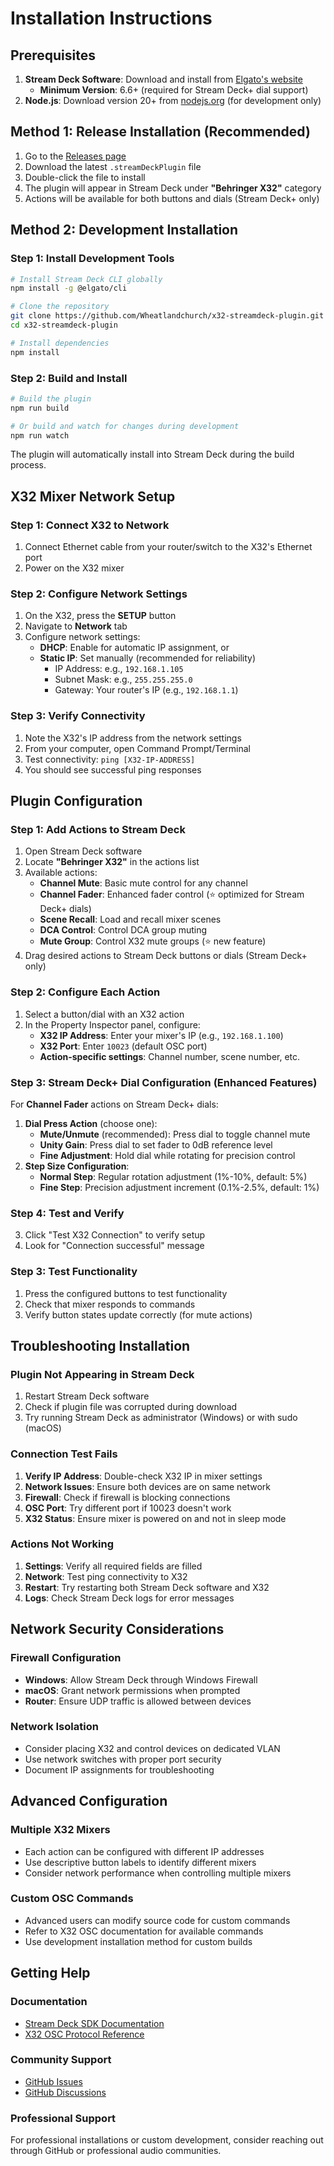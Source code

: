 # Installation Instructions

## Prerequisites

1. **Stream Deck Software**: Download and install from [Elgato's website](https://www.elgato.com/downloads)
   - **Minimum Version**: 6.6+ (required for Stream Deck+ dial support)
2. **Node.js**: Download version 20+ from [nodejs.org](https://nodejs.org/) (for development only)

## Method 1: Release Installation (Recommended)

1. Go to the [Releases page](https://github.com/Wheatlandchurch/x32-streamdeck-plugin/releases)
2. Download the latest `.streamDeckPlugin` file
3. Double-click the file to install
4. The plugin will appear in Stream Deck under **"Behringer X32"** category
5. Actions will be available for both buttons and dials (Stream Deck+ only)

## Method 2: Development Installation

### Step 1: Install Development Tools
```bash
# Install Stream Deck CLI globally
npm install -g @elgato/cli

# Clone the repository
git clone https://github.com/Wheatlandchurch/x32-streamdeck-plugin.git
cd x32-streamdeck-plugin

# Install dependencies
npm install
```

### Step 2: Build and Install
```bash
# Build the plugin
npm run build

# Or build and watch for changes during development
npm run watch
```

The plugin will automatically install into Stream Deck during the build process.

## X32 Mixer Network Setup

### Step 1: Connect X32 to Network
1. Connect Ethernet cable from your router/switch to the X32's Ethernet port
2. Power on the X32 mixer

### Step 2: Configure Network Settings
1. On the X32, press the **SETUP** button
2. Navigate to **Network** tab
3. Configure network settings:
   - **DHCP**: Enable for automatic IP assignment, or
   - **Static IP**: Set manually (recommended for reliability)
     - IP Address: e.g., `192.168.1.105`
     - Subnet Mask: e.g., `255.255.255.0`
     - Gateway: Your router's IP (e.g., `192.168.1.1`)

### Step 3: Verify Connectivity
1. Note the X32's IP address from the network settings
2. From your computer, open Command Prompt/Terminal
3. Test connectivity: `ping [X32-IP-ADDRESS]`
4. You should see successful ping responses

## Plugin Configuration

### Step 1: Add Actions to Stream Deck
1. Open Stream Deck software
2. Locate **"Behringer X32"** in the actions list 
3. Available actions:
   - **Channel Mute**: Basic mute control for any channel
   - **Channel Fader**: Enhanced fader control (⭐ optimized for Stream Deck+ dials)
   - **Scene Recall**: Load and recall mixer scenes
   - **DCA Control**: Control DCA group muting
   - **Mute Group**: Control X32 mute groups (⭐ new feature)
4. Drag desired actions to Stream Deck buttons or dials (Stream Deck+ only)

### Step 2: Configure Each Action
1. Select a button/dial with an X32 action
2. In the Property Inspector panel, configure:
   - **X32 IP Address**: Enter your mixer's IP (e.g., `192.168.1.100`)
   - **X32 Port**: Enter `10023` (default OSC port)
   - **Action-specific settings**: Channel number, scene number, etc.

### Step 3: Stream Deck+ Dial Configuration (Enhanced Features)
For **Channel Fader** actions on Stream Deck+ dials:
1. **Dial Press Action** (choose one):
   - **Mute/Unmute** (recommended): Press dial to toggle channel mute
   - **Unity Gain**: Press dial to set fader to 0dB reference level
   - **Fine Adjustment**: Hold dial while rotating for precision control
2. **Step Size Configuration**:
   - **Normal Step**: Regular rotation adjustment (1%-10%, default: 5%)
   - **Fine Step**: Precision adjustment increment (0.1%-2.5%, default: 1%)

### Step 4: Test and Verify
3. Click "Test X32 Connection" to verify setup
4. Look for "Connection successful" message

### Step 3: Test Functionality
1. Press the configured buttons to test functionality
2. Check that mixer responds to commands
3. Verify button states update correctly (for mute actions)

## Troubleshooting Installation

### Plugin Not Appearing in Stream Deck
1. Restart Stream Deck software
2. Check if plugin file was corrupted during download
3. Try running Stream Deck as administrator (Windows) or with sudo (macOS)

### Connection Test Fails
1. **Verify IP Address**: Double-check X32 IP in mixer settings
2. **Network Issues**: Ensure both devices are on same network
3. **Firewall**: Check if firewall is blocking connections
4. **OSC Port**: Try different port if 10023 doesn't work
5. **X32 Status**: Ensure mixer is powered on and not in sleep mode

### Actions Not Working
1. **Settings**: Verify all required fields are filled
2. **Network**: Test ping connectivity to X32
3. **Restart**: Try restarting both Stream Deck software and X32
4. **Logs**: Check Stream Deck logs for error messages

## Network Security Considerations

### Firewall Configuration
- **Windows**: Allow Stream Deck through Windows Firewall
- **macOS**: Grant network permissions when prompted
- **Router**: Ensure UDP traffic is allowed between devices

### Network Isolation
- Consider placing X32 and control devices on dedicated VLAN
- Use network switches with proper port security
- Document IP assignments for troubleshooting

## Advanced Configuration

### Multiple X32 Mixers
- Each action can be configured with different IP addresses
- Use descriptive button labels to identify different mixers
- Consider network performance when controlling multiple mixers

### Custom OSC Commands
- Advanced users can modify source code for custom commands
- Refer to X32 OSC documentation for available commands
- Use development installation method for custom builds

## Getting Help

### Documentation
- [Stream Deck SDK Documentation](https://docs.elgato.com/streamdeck/sdk/)
- [X32 OSC Protocol Reference](https://wiki.music-tribe.com/index.php/X32_OSC_Remote_Protocol)

### Community Support
- [GitHub Issues](https://github.com/Wheatlandchurch/x32-streamdeck-plugin/issues)
- [GitHub Discussions](https://github.com/Wheatlandchurch/x32-streamdeck-plugin/discussions)

### Professional Support
For professional installations or custom development, consider reaching out through GitHub or professional audio communities.